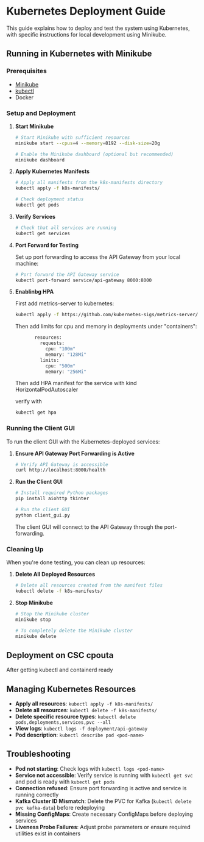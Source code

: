 # Kubernetes Deployment Guide

This guide explains how to deploy and test the system using Kubernetes, with specific instructions for local development using Minikube.

## Running in Kubernetes with Minikube

### Prerequisites

- [Minikube](https://minikube.sigs.k8s.io/docs/start/)
- [kubectl](https://kubernetes.io/docs/tasks/tools/install-kubectl/)
- Docker

### Setup and Deployment

1. **Start Minikube**

   ```bash
   # Start Minikube with sufficient resources
   minikube start --cpus=4 --memory=8192 --disk-size=20g

   # Enable the Minikube dashboard (optional but recommended)
   minikube dashboard
   ```

2. **Apply Kubernetes Manifests**

   ```bash
   # Apply all manifests from the k8s-manifests directory
   kubectl apply -f k8s-manifests/

   # Check deployment status
   kubectl get pods
   ```

3. **Verify Services**

   ```bash
   # Check that all services are running
   kubectl get services
   ```

4. **Port Forward for Testing**

   Set up port forwarding to access the API Gateway from your local machine:

   ```bash
   # Port forward the API Gateway service
   kubectl port-forward service/api-gateway 8000:8000
   ```

5. **Enablinbg HPA**

   First add metrics-server to kubernetes:

   ```bash
   kubectl apply -f https://github.com/kubernetes-sigs/metrics-server/releases/latest/download/components.yaml
   ```

   Then add limits for cpu and memory in deployments under "containers":

   ```bash
          resources:
            requests:
              cpu: "100m"
              memory: "128Mi"
            limits:
              cpu: "500m"
              memory: "256Mi"
   ```

   Then add HPA manifest for the service with kind HorizontalPodAutoscaler

   verify with
   ```bash
   kubectl get hpa
   ```

### Running the Client GUI

To run the client GUI with the Kubernetes-deployed services:

1. **Ensure API Gateway Port Forwarding is Active**

   ```bash
   # Verify API Gateway is accessible
   curl http://localhost:8000/health
   ```

2. **Run the Client GUI**

   ```bash
   # Install required Python packages
   pip install aiohttp tkinter

   # Run the client GUI
   python client_gui.py
   ```

   The client GUI will connect to the API Gateway through the port-forwarding.

### Cleaning Up

When you're done testing, you can clean up resources:

1. **Delete All Deployed Resources**

   ```bash
   # Delete all resources created from the manifest files
   kubectl delete -f k8s-manifests/
   ```

2. **Stop Minikube**

   ```bash
   # Stop the Minikube cluster
   minikube stop

   # To completely delete the Minikube cluster
   minikube delete
   ```

## Deployment on CSC cpouta

After getting kubectl and containerd ready

## Managing Kubernetes Resources

- **Apply all resources**: `kubectl apply -f k8s-manifests/`
- **Delete all resources**: `kubectl delete -f k8s-manifests/`
- **Delete specific resource types**: `kubectl delete pods,deployments,services,pvc --all`
- **View logs**: `kubectl logs -f deployment/api-gateway`
- **Pod description**: `kubectl describe pod <pod-name>`

## Troubleshooting

- **Pod not starting**: Check logs with `kubectl logs <pod-name>`
- **Service not accessible**: Verify service is running with `kubectl get svc` and pod is ready with `kubectl get pods`
- **Connection refused**: Ensure port forwarding is active and service is running correctly
- **Kafka Cluster ID Mismatch**: Delete the PVC for Kafka (`kubectl delete pvc kafka-data`) before redeploying
- **Missing ConfigMaps**: Create necessary ConfigMaps before deploying services
- **Liveness Probe Failures**: Adjust probe parameters or ensure required utilities exist in containers
